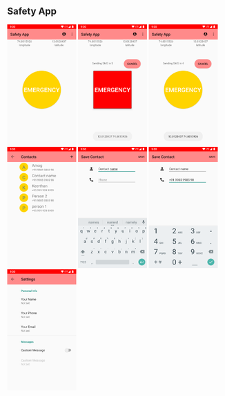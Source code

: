 ## Safety App

  <img alt="" src="/docs/assets/home_page.png" width="160" height="280">
  
  <img alt="" src="/docs/assets/send_sms.png" width="160" height="280">
  <img alt="" src="/docs/assets/cancel_send_sms.png" width="160" height="280">

  <img alt="" src="/docs/assets/display_contact.png" width="160" height="280">
  <img alt="" src="/docs/assets/add_contact_name.png" width="160" height="280">
  <img alt="" src="/docs/assets/add_contact_phone.png" width="160" height="280">
 
  <img alt="" src="/docs/assets/settings_page.png" width="160" height="280">

